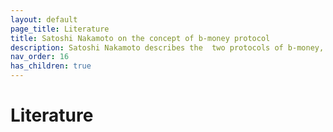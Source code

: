 ```yaml
---
layout: default
page_title: Literature
title: Satoshi Nakamoto on the concept of b-money protocol
description: Satoshi Nakamoto describes the  two protocols of b-money, their pro and contra and touches on crypto-anarchy
nav_order: 16
has_children: true
---
```


# Literature
